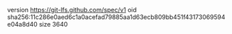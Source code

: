 version https://git-lfs.github.com/spec/v1
oid sha256:11c286e0aed6c1a0acefad79885aa1d63ecb809bb451f43173069594e04a8d40
size 3640
